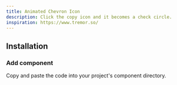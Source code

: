 ```yaml
---
title: Animated Chevron Icon
description: Click the copy icon and it becomes a check circle.
inspiration: https://www.tremor.so/
---
```


<ComponentPreview name="AnimatedCopy" />

## Installation

<Steps>

### Add component

Copy and paste the code into your project's component directory.

<ComponentCode name="AnimatedCopy" type="ui" />

</Steps>
